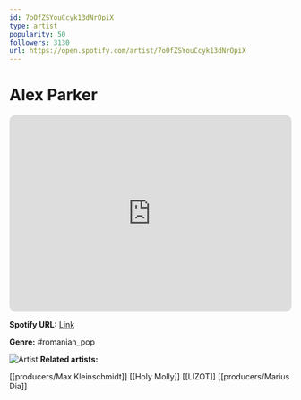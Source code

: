 ```yaml
---
id: 7oOfZSYouCcyk13dNrOpiX
type: artist
popularity: 50
followers: 3130
url: https://open.spotify.com/artist/7oOfZSYouCcyk13dNrOpiX
---
```

# Alex Parker

<iframe style="border-radius:12px" src="https://open.spotify.com/embed/artist/7oOfZSYouCcyk13dNrOpiX" width="100%" height="352" frameBorder="0" allowfullscreen="" allow="autoplay; clipboard-write; encrypted-media; fullscreen; picture-in-picture" loading="lazy"></iframe>

**Spotify URL:** [Link](https://open.spotify.com/artist/7oOfZSYouCcyk13dNrOpiX)

**Genre:**  #romanian_pop

![Artist](https://i.scdn.co/image/ab6761610000e5eb450bece51cd7d0f5c72c2bb5)
**Related artists:**

[[producers/Max Kleinschmidt]]
[[Holy Molly]]
[[LIZOT]]
[[producers/Marius Dia]]
